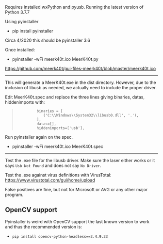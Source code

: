 Requires installed wxPython and pyusb.
Running the latest version of Python 3.7.7

Using pyinstaller

* pip install pyinstaller

Circa 4/2020 this should be pyinstaller 3.6

Once installed:

* pyinstaller -wFi meerk40t.ico MeerK40t.py

https://github.com/meerk40t/gui-files-meerk40t/blob/master/meerk40t.ico

---

This will generate a MeerK40t.exe in the dist directory. However, due to the inclusion of libusb as needed, we actually need to include the proper driver.

Edit MeerK40t.spec and replace the three lines giving binaries, datas, hiddenimports with:

>              binaries = [
>                 ('C:\\Windows\\System32\\libusb0.dll', '.'),
>              ],
>              datas=[],
>              hiddenimports=['usb'],

Run pyinstaller again on the spec.

* pyinstaller -wFi meerk40t.ico MeerK40t.spec

---

Test the .exe file for the libusb driver. Make sure the laser either works or it says `Usb Not Found` and does not say `No Driver`.

Test the .exe against virus definitions with VirusTotal:
https://www.virustotal.com/gui/home/upload

False positives are fine, but not for Microsoft or AVG or any other major program.

## OpenCV support

Pyinstaller is weird with OpenCV support the last known version to work and thus the recommended version is:
* `pip install opencv-python-headless==3.4.9.33`
